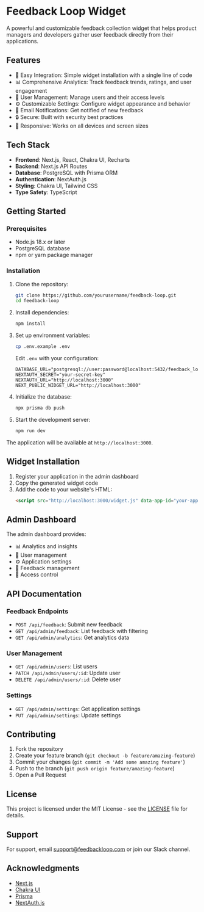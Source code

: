 # Feedback Loop Widget

A powerful and customizable feedback collection widget that helps product managers and developers gather user feedback directly from their applications.

## Features

- 🎯 Easy Integration: Simple widget installation with a single line of code
- 📊 Comprehensive Analytics: Track feedback trends, ratings, and user engagement
- 👥 User Management: Manage users and their access levels
- ⚙️ Customizable Settings: Configure widget appearance and behavior
- 📧 Email Notifications: Get notified of new feedback
- 🔒 Secure: Built with security best practices
- 📱 Responsive: Works on all devices and screen sizes

## Tech Stack

- **Frontend**: Next.js, React, Chakra UI, Recharts
- **Backend**: Next.js API Routes
- **Database**: PostgreSQL with Prisma ORM
- **Authentication**: NextAuth.js
- **Styling**: Chakra UI, Tailwind CSS
- **Type Safety**: TypeScript

## Getting Started

### Prerequisites

- Node.js 18.x or later
- PostgreSQL database
- npm or yarn package manager

### Installation

1. Clone the repository:
   ```bash
   git clone https://github.com/yourusername/feedback-loop.git
   cd feedback-loop
   ```

2. Install dependencies:
   ```bash
   npm install
   ```

3. Set up environment variables:
   ```bash
   cp .env.example .env
   ```
   Edit `.env` with your configuration:
   ```
   DATABASE_URL="postgresql://user:password@localhost:5432/feedback_loop"
   NEXTAUTH_SECRET="your-secret-key"
   NEXTAUTH_URL="http://localhost:3000"
   NEXT_PUBLIC_WIDGET_URL="http://localhost:3000"
   ```

4. Initialize the database:
   ```bash
   npx prisma db push
   ```

5. Start the development server:
   ```bash
   npm run dev
   ```

The application will be available at `http://localhost:3000`.

## Widget Installation

1. Register your application in the admin dashboard
2. Copy the generated widget code
3. Add the code to your website's HTML:
   ```html
   <script src="http://localhost:3000/widget.js" data-app-id="your-app-id"></script>
   ```

## Admin Dashboard

The admin dashboard provides:

- 📊 Analytics and insights
- 👥 User management
- ⚙️ Application settings
- 📝 Feedback management
- 🔐 Access control

## API Documentation

### Feedback Endpoints

- `POST /api/feedback`: Submit new feedback
- `GET /api/admin/feedback`: List feedback with filtering
- `GET /api/admin/analytics`: Get analytics data

### User Management

- `GET /api/admin/users`: List users
- `PATCH /api/admin/users/:id`: Update user
- `DELETE /api/admin/users/:id`: Delete user

### Settings

- `GET /api/admin/settings`: Get application settings
- `PUT /api/admin/settings`: Update settings

## Contributing

1. Fork the repository
2. Create your feature branch (`git checkout -b feature/amazing-feature`)
3. Commit your changes (`git commit -m 'Add some amazing feature'`)
4. Push to the branch (`git push origin feature/amazing-feature`)
5. Open a Pull Request

## License

This project is licensed under the MIT License - see the [LICENSE](LICENSE) file for details.

## Support

For support, email support@feedbackloop.com or join our Slack channel.

## Acknowledgments

- [Next.js](https://nextjs.org/)
- [Chakra UI](https://chakra-ui.com/)
- [Prisma](https://www.prisma.io/)
- [NextAuth.js](https://next-auth.js.org/) 
